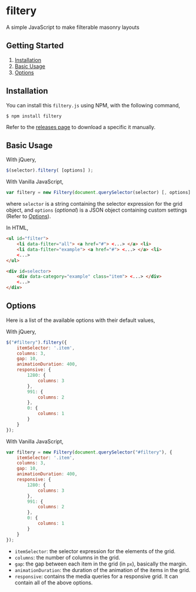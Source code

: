 # filtery
A simple JavaScript to make filterable masonry layouts

## Getting Started

1. [Installation](#installation)
2. [Basic Usage](#basic-usage)
3. [Options](#options)

## Installation

You can install this `filtery.js` using NPM, with the following command,

```
$ npm install filtery
```

Refer to the [releases page](https://github.com/PhoenXHO/filtery/releases) to download a specific it manually.

## Basic Usage

With jQuery,

```javascript
$(selector).filtery( [options] );
```

With Vanilla JavaScript,

```javascript
var filtery = new Filtery(document.querySelector(selector) [, options] );
```

where `selector` is a string containing the selector expression for the grid object,
and `options` (_optional_) is a JSON object containing custom settings (Refer to [Options](#options)).

In HTML,

```html
<ul id="filter">
	<li data-filter="all"> <a href="#"> <...> </a> <li>
	<li data-filter="example"> <a href="#"> <...> </a> <li>
	<...>
</ul>

<div id=selector>
	<div data-category="example" class="item"> <...> </div>
	<...>
</div>
```

## Options

Here is a list of the available options with their default values,

With jQuery,

```javascript
$("#filtery").filtery({
	itemSelector: '.item',
	columns: 3,
	gap: 10,
	animationDuration: 400,
	responsive: {
		1280: {
			columns: 3
		},
		991: {
			columns: 2
		},
		0: {
			columns: 1
		}
	}
});
```

With Vanilla JavaScript,

```javascript
var filtery = new Filtery(document.querySelector("#filtery"), {
	itemSelector: '.item',
	columns: 3,
	gap: 10,
	animationDuration: 400,
	responsive: {
		1280: {
			columns: 3
		},
		991: {
			columns: 2
		},
		0: {
			columns: 1
		}
	}
});
```

+ `itemSelector`: the selector expression for the elements of the grid.
+ `columns`: the number of columns in the grid.
+ `gap`: the gap between each item in the grid (in `px`), basically the margin.
+ `animationDuration`: the duration of the animation of the items in the grid.
+ `responsive`: contains the media queries for a responsive grid. It can contain all of the above options.
